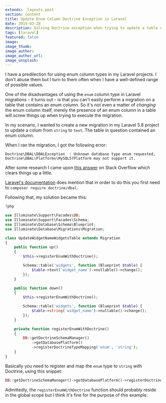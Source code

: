 ```yaml
---
extends: _layouts.post
section: content
title: Update Enum Column Doctrine Exception in Laravel
date: 2019-03-28
description: Solving Doctrine exception when trying to update a table containing an enum column in Laravel.
tags: [laravel]
featured: false
image: 
image_thumb: 
image_author:
image_author_url:
image_unsplash:
---
```


I have a predilection for using enum column types in my Laravel projects. I don't abuse them but I turn to them often when I have a well-defined range of possible values.

One of the disadvantages of using the `enum` column type in Laravel migrations - it turns out - is that you can't easily perform a migration on a table that contains an enum column. So it's not even a matter of *changing* the enum column itself, merely the presence of an enum column in a table will screw things up when trying to execute the migration.

In my scenario, I wanted to create a new migration in my Laravel 5.8 project to update a colum from `string` to `text`. The table in question contained an enum column.

When I ran the migration, I got the following error:

```
Doctrine\DBAL\DBALException  : Unknown database type enum requested, 
Doctrine\DBAL\Platforms\MySQL57Platform may not support it.
```

After some research I came upon [this answer](https://stackoverflow.com/questions/29165259/laravel-db-migration-renamecolumn-error-unknown-database-type-enum-requested) on Stack Overflow which clears things up a little.

[Laravel's documentation](https://laravel.com/docs/5.8/migrations#modifying-columns) does mention that in order to do this you first need to `composer require doctrine/dbal`.

Following that, my solution became this:

```php
?php

use Illuminate\Support\Facades\DB;
use Illuminate\Support\Facades\Schema;
use Illuminate\Database\Schema\Blueprint;
use Illuminate\Database\Migrations\Migration;

class UpdateWidgetNameWidgetsTable extends Migration
{
    public function up()
    {
        $this->registerEnumWithDoctrine();

        Schema::table('widgets', function (Blueprint $table) {
            $table->text('widget_name')->nullable()->change();
        });
    }

    public function down()
    {
        $this->registerEnumWithDoctrine();

        Schema::table('widgets', function (Blueprint $table) {
            $table->string('widget_name')->nullable()->change();
        });
    }

    private function registerEnumWithDoctrine()
    {
        DB::getDoctrineSchemaManager()
            ->getDatabasePlatform()
            ->registerDoctrineTypeMapping('enum', 'string');
    }
}
```

Basically you need to register and map the `enum` type to `string` with Doctrine, using this snippet:

```php
DB::getDoctrineSchemaManager()->getDatabasePlatform()->registerDoctrineTypeMapping('enum', 'string');
``` 

Admittedly, the `registerEnumWithDoctrine` function should probably reside in the global scope but I think it's fine for the purpose of this example.
